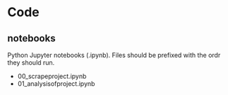 # Code

## notebooks

Python Jupyter notebooks (.ipynb). Files should be prefixed with the ordr they should run.

- 00_scrapeproject.ipynb
- 01_analysisofproject.ipynb
